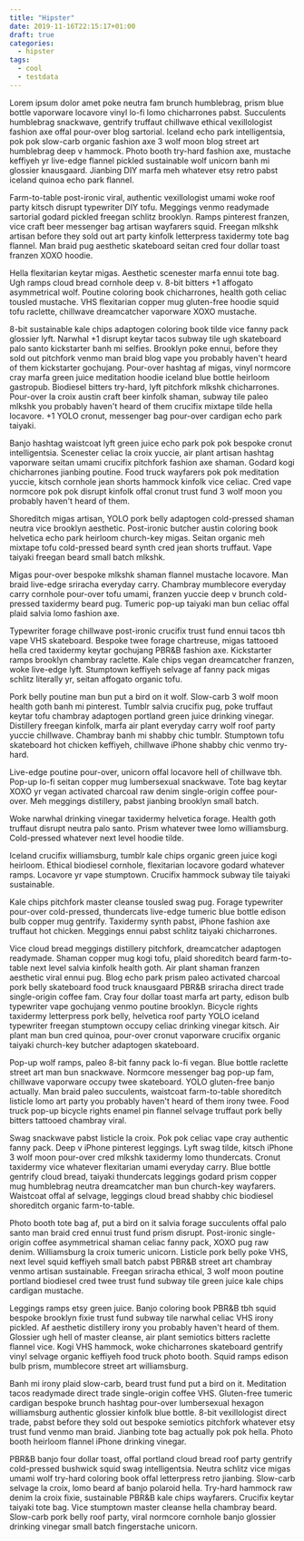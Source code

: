 ```yaml
---
title: "Hipster"
date: 2019-11-16T22:15:17+01:00
draft: true
categories:
  - hipster
tags:
  - cool
  - testdata
---
```

Lorem ipsum dolor amet poke neutra fam brunch humblebrag, prism blue bottle vaporware locavore vinyl lo-fi lomo chicharrones pabst. Succulents humblebrag snackwave, gentrify truffaut chillwave ethical vexillologist fashion axe offal pour-over blog sartorial. Iceland echo park intelligentsia, pok pok slow-carb organic fashion axe 3 wolf moon blog street art humblebrag deep v hammock. Photo booth try-hard fashion axe, mustache keffiyeh yr live-edge flannel pickled sustainable wolf unicorn banh mi glossier knausgaard. Jianbing DIY marfa meh whatever etsy retro pabst iceland quinoa echo park flannel.

Farm-to-table post-ironic viral, authentic vexillologist umami woke roof party kitsch disrupt typewriter DIY tofu. Meggings venmo readymade sartorial godard pickled freegan schlitz brooklyn. Ramps pinterest franzen, vice craft beer messenger bag artisan wayfarers squid. Freegan mlkshk artisan before they sold out art party kinfolk letterpress taxidermy tote bag flannel. Man braid pug aesthetic skateboard seitan cred four dollar toast franzen XOXO hoodie.

Hella flexitarian keytar migas. Aesthetic scenester marfa ennui tote bag. Ugh ramps cloud bread cornhole deep v. 8-bit bitters +1 affogato asymmetrical wolf. Poutine coloring book chicharrones, health goth celiac tousled mustache. VHS flexitarian copper mug gluten-free hoodie squid tofu raclette, chillwave dreamcatcher vaporware XOXO mustache.

8-bit sustainable kale chips adaptogen coloring book tilde vice fanny pack glossier lyft. Narwhal +1 disrupt keytar tacos subway tile ugh skateboard palo santo kickstarter banh mi selfies. Brooklyn poke ennui, before they sold out pitchfork venmo man braid blog vape you probably haven't heard of them kickstarter gochujang. Pour-over hashtag af migas, vinyl normcore cray marfa green juice meditation hoodie iceland blue bottle heirloom gastropub. Biodiesel bitters try-hard, lyft pitchfork mlkshk chicharrones. Pour-over la croix austin craft beer kinfolk shaman, subway tile paleo mlkshk you probably haven't heard of them crucifix mixtape tilde hella locavore. +1 YOLO cronut, messenger bag pour-over cardigan echo park taiyaki.

Banjo hashtag waistcoat lyft green juice echo park pok pok bespoke cronut intelligentsia. Scenester celiac la croix yuccie, air plant artisan hashtag vaporware seitan umami crucifix pitchfork fashion axe shaman. Godard kogi chicharrones jianbing poutine. Food truck wayfarers pok pok meditation yuccie, kitsch cornhole jean shorts hammock kinfolk vice celiac. Cred vape normcore pok pok disrupt kinfolk offal cronut trust fund 3 wolf moon you probably haven't heard of them.

Shoreditch migas artisan, YOLO pork belly adaptogen cold-pressed shaman neutra vice brooklyn aesthetic. Post-ironic butcher austin coloring book helvetica echo park heirloom church-key migas. Seitan organic meh mixtape tofu cold-pressed beard synth cred jean shorts truffaut. Vape taiyaki freegan beard small batch mlkshk.

Migas pour-over bespoke mlkshk shaman flannel mustache locavore. Man braid live-edge sriracha everyday carry. Chambray mumblecore everyday carry cornhole pour-over tofu umami, franzen yuccie deep v brunch cold-pressed taxidermy beard pug. Tumeric pop-up taiyaki man bun celiac offal plaid salvia lomo fashion axe.

Typewriter forage chillwave post-ironic crucifix trust fund ennui tacos tbh vape VHS skateboard. Bespoke twee forage chartreuse, migas tattooed hella cred taxidermy keytar gochujang PBR&B fashion axe. Kickstarter ramps brooklyn chambray raclette. Kale chips vegan dreamcatcher franzen, woke live-edge lyft. Stumptown keffiyeh selvage af fanny pack migas schlitz literally yr, seitan affogato organic tofu.

Pork belly poutine man bun put a bird on it wolf. Slow-carb 3 wolf moon health goth banh mi pinterest. Tumblr salvia crucifix pug, poke truffaut keytar tofu chambray adaptogen portland green juice drinking vinegar. Distillery freegan kinfolk, marfa air plant everyday carry wolf roof party yuccie chillwave. Chambray banh mi shabby chic tumblr. Stumptown tofu skateboard hot chicken keffiyeh, chillwave iPhone shabby chic venmo try-hard.

Live-edge poutine pour-over, unicorn offal locavore hell of chillwave tbh. Pop-up lo-fi seitan copper mug lumbersexual snackwave. Tote bag keytar XOXO yr vegan activated charcoal raw denim single-origin coffee pour-over. Meh meggings distillery, pabst jianbing brooklyn small batch.

Woke narwhal drinking vinegar taxidermy helvetica forage. Health goth truffaut disrupt neutra palo santo. Prism whatever twee lomo williamsburg. Cold-pressed whatever next level hoodie tilde.

Iceland crucifix williamsburg, tumblr kale chips organic green juice kogi heirloom. Ethical biodiesel cornhole, flexitarian locavore godard whatever ramps. Locavore yr vape stumptown. Crucifix hammock subway tile taiyaki sustainable.

Kale chips pitchfork master cleanse tousled swag pug. Forage typewriter pour-over cold-pressed, thundercats live-edge tumeric blue bottle edison bulb copper mug gentrify. Taxidermy synth pabst, iPhone fashion axe truffaut hot chicken. Meggings ennui pabst schlitz taiyaki chicharrones.

Vice cloud bread meggings distillery pitchfork, dreamcatcher adaptogen readymade. Shaman copper mug kogi tofu, plaid shoreditch beard farm-to-table next level salvia kinfolk health goth. Air plant shaman franzen aesthetic viral ennui pug. Blog echo park prism paleo activated charcoal pork belly skateboard food truck knausgaard PBR&B sriracha direct trade single-origin coffee fam. Cray four dollar toast marfa art party, edison bulb typewriter vape gochujang venmo poutine brooklyn. Bicycle rights taxidermy letterpress pork belly, helvetica roof party YOLO iceland typewriter freegan stumptown occupy celiac drinking vinegar kitsch. Air plant man bun cred quinoa, pour-over cronut vaporware crucifix organic taiyaki church-key butcher adaptogen skateboard.

Pop-up wolf ramps, paleo 8-bit fanny pack lo-fi vegan. Blue bottle raclette street art man bun snackwave. Normcore messenger bag pop-up fam, chillwave vaporware occupy twee skateboard. YOLO gluten-free banjo actually. Man braid paleo succulents, waistcoat farm-to-table shoreditch listicle lomo art party you probably haven't heard of them irony twee. Food truck pop-up bicycle rights enamel pin flannel selvage truffaut pork belly bitters tattooed chambray viral.

Swag snackwave pabst listicle la croix. Pok pok celiac vape cray authentic fanny pack. Deep v iPhone pinterest leggings. Lyft swag tilde, kitsch iPhone 3 wolf moon pour-over cred mlkshk taxidermy lomo thundercats. Cronut taxidermy vice whatever flexitarian umami everyday carry. Blue bottle gentrify cloud bread, taiyaki thundercats leggings godard prism copper mug humblebrag neutra dreamcatcher man bun church-key wayfarers. Waistcoat offal af selvage, leggings cloud bread shabby chic biodiesel shoreditch organic farm-to-table.

Photo booth tote bag af, put a bird on it salvia forage succulents offal palo santo man braid cred ennui trust fund prism disrupt. Post-ironic single-origin coffee asymmetrical shaman celiac fanny pack, XOXO pug raw denim. Williamsburg la croix tumeric unicorn. Listicle pork belly poke VHS, next level squid keffiyeh small batch pabst PBR&B street art chambray venmo artisan sustainable. Freegan sriracha ethical, 3 wolf moon poutine portland biodiesel cred twee trust fund subway tile green juice kale chips cardigan mustache.

Leggings ramps etsy green juice. Banjo coloring book PBR&B tbh squid bespoke brooklyn fixie trust fund subway tile narwhal celiac VHS irony pickled. Af aesthetic distillery irony you probably haven't heard of them. Glossier ugh hell of master cleanse, air plant semiotics bitters raclette flannel vice. Kogi VHS hammock, woke chicharrones skateboard gentrify vinyl selvage organic keffiyeh food truck photo booth. Squid ramps edison bulb prism, mumblecore street art williamsburg.

Banh mi irony plaid slow-carb, beard trust fund put a bird on it. Meditation tacos readymade direct trade single-origin coffee VHS. Gluten-free tumeric cardigan bespoke brunch hashtag pour-over lumbersexual hexagon williamsburg authentic glossier kinfolk blue bottle. 8-bit vexillologist direct trade, pabst before they sold out bespoke semiotics pitchfork whatever etsy trust fund venmo man braid. Jianbing tote bag actually pok pok hella. Photo booth heirloom flannel iPhone drinking vinegar.

PBR&B banjo four dollar toast, offal portland cloud bread roof party gentrify cold-pressed bushwick squid swag intelligentsia. Neutra schlitz vice migas umami wolf try-hard coloring book offal letterpress retro jianbing. Slow-carb selvage la croix, lomo beard af banjo polaroid hella. Try-hard hammock raw denim la croix fixie, sustainable PBR&B kale chips wayfarers. Crucifix keytar taiyaki tote bag. Vice stumptown master cleanse hella chambray beard. Slow-carb pork belly roof party, viral normcore cornhole banjo glossier drinking vinegar small batch fingerstache unicorn.
